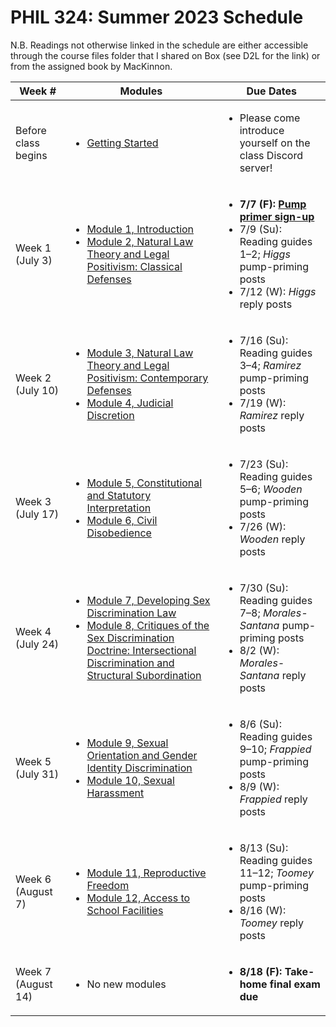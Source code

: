 # PHIL 324: Summer 2023 Schedule

N.B. Readings not otherwise linked in the schedule are either accessible through the course files folder that I shared on Box (see D2L for the link) or from the assigned book by MacKinnon.

| Week # |  Modules | Due Dates |
|--------|----------|-------------|
| Before class begins | <ul><li>[Getting Started](modules/getting-started.md)</li></ul> | <ul><li>Please come introduce yourself on the class Discord server!</li></ul> |
| Week 1 (July 3) |  <ul><li>[Module 1, Introduction](modules/module-01.md)</li><li>[Module 2, Natural Law Theory and Legal Positivism: Classical Defenses](modules/module-02.md)</li></ul> | <ul><li><strong>7/7 (F): [Pump primer sign-up](https://uarizona.co1.qualtrics.com/jfe/form/SV_1Rg5yRggwcv1OBw)</strong></li><li>7/9 (Su): Reading guides 1–2; <em>Higgs</em> pump-priming posts<li>7/12 (W): <em>Higgs</em> reply posts</li></ul> |
| Week 2 (July 10) |  <ul><li>[Module 3, Natural Law Theory and Legal Positivism: Contemporary Defenses](modules/module-03.md)</li><li>[Module 4, Judicial Discretion](modules/module-04.md)</li></ul> | <ul><li>7/16 (Su): Reading guides 3–4; <em>Ramirez</em> pump-priming posts<li>7/19 (W): <em>Ramirez</em> reply posts</li></ul> |
| Week 3 (July 17) |  <ul><li>[Module 5, Constitutional and Statutory Interpretation](modules/module-05.md)</li><li>[Module 6, Civil Disobedience](modules/module-06.md)</li></ul> | <ul><li>7/23 (Su): Reading guides 5–6; <em>Wooden</em> pump-priming posts<li>7/26 (W): <em>Wooden</em> reply posts</li></ul> |
| Week 4 (July 24) | <ul><li>[Module 7, Developing Sex Discrimination Law](modules/module-07.md)</li><li>[Module 8, Critiques of the Sex Discrimination Doctrine: Intersectional Discrimination and Structural Subordination](modules/module-08.md)</li></ul> | <ul><li>7/30 (Su): Reading guides 7–8; <em>Morales-Santana</em> pump-priming posts<li>8/2 (W): <em>Morales-Santana</em> reply posts</li></ul> |
| Week 5 (July 31) | <ul><li>[Module 9, Sexual Orientation and Gender Identity Discrimination](modules/module-09.md)</li><li>[Module 10, Sexual Harassment](modules/module-10.md)</li></ul> | <ul><li>8/6 (Su): Reading guides 9–10; <em>Frappied</em> pump-priming posts<li>8/9 (W): <em>Frappied</em> reply posts</li></ul> |
| Week 6 (August 7) | <ul><li>[Module 11, Reproductive Freedom](modules/module-11.md)</li><li>[Module 12, Access to School Facilities](modules/module-12.md)</li></ul> | <ul><li>8/13 (Su): Reading guides 11–12; <em>Toomey</em> pump-priming posts<li>8/16 (W): <em>Toomey</em> reply posts</li></ul> |
| Week 7 (August 14) |  <ul><li>No new modules</li></ul> | <ul><li><strong>8/18 (F): Take-home final exam due</strong></li></ul> |